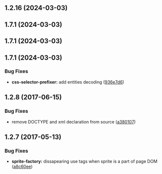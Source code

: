 <a name="1.2.16"></a>
## 1.2.16 (2024-03-03)



<a name="1.7.1"></a>
## 1.7.1 (2024-03-03)



<a name="1.7.1"></a>
## 1.7.1 (2024-03-03)



<a name="1.7.1"></a>
## 1.7.1 (2024-03-03)


### Bug Fixes

* **css-selector-prefixer:** add entities decoding ([936e7d6](https://github.com/kisenka/svg-baker/commit/936e7d6))



<a name="1.2.8"></a>
## 1.2.8 (2017-06-15)


### Bug Fixes

* remove DOCTYPE and xml declaration from source ([a380107](https://github.com/kisenka/svg-baker/commit/a380107))



<a name="1.2.7"></a>
## 1.2.7 (2017-05-13)


### Bug Fixes

* **sprite-factory:** dissapearing use tags when sprite is a part of page DOM ([a8c60ee](https://github.com/kisenka/svg-baker/commit/a8c60ee))



